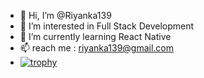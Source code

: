 - 👋 Hi, I’m @Riyanka139
- 👀 I’m interested in Full Stack Development
- 🌱 I’m currently learning React Native
- 📫 reach me : riyanka139@gmail.com
- [![trophy](https://github-profile-trophy.vercel.app/?username=Riyanka139)](https://github.com/ryo-ma/github-profile-trophy)

<!---
Riyanka139/Riyanka139 is a ✨ special ✨ repository because its `README.md` (this file) appears on your GitHub profile.
You can click the Preview link to take a look at your changes.
--->
